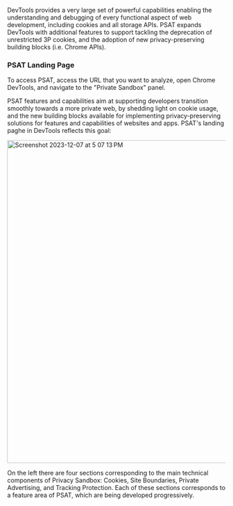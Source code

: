 DevTools provides a very large set of powerful capabilities enabling the understanding and debugging of every functional aspect of web development, including cookies and all storage APIs. PSAT expands DevTools with additional features to support tackling the deprecation of unrestricted 3P cookies, and the adoption of new privacy-preserving building blocks (i.e. Chrome APIs).

### PSAT Landing Page

To access PSAT, access the URL that you want to analyze, open Chrome DevTools, and navigate to the "Private Sandbox" panel.

PSAT features and capabilities aim at supporting developers transition smoothly towards a more private web, by shedding light on cookie usage, and the new building blocks available for implementing privacy-preserving solutions for features and capabilities of websites and apps. PSAT's landing paghe in DevTools reflects this goal:

<img width="742" alt="Screenshot 2023-12-07 at 5 07 13 PM" src="https://github.com/GoogleChromeLabs/ps-analysis-tool/assets/506089/9a38dace-5ee1-423b-8fae-98942533d03f">

On the left there are four sections corresponding to the main technical components of Privacy Sandbox: Cookies, Site Boundaries, Private Advertising, and Tracking Protection. Each of these sections corresponds to a feature area of PSAT, which are being developed progressively.
